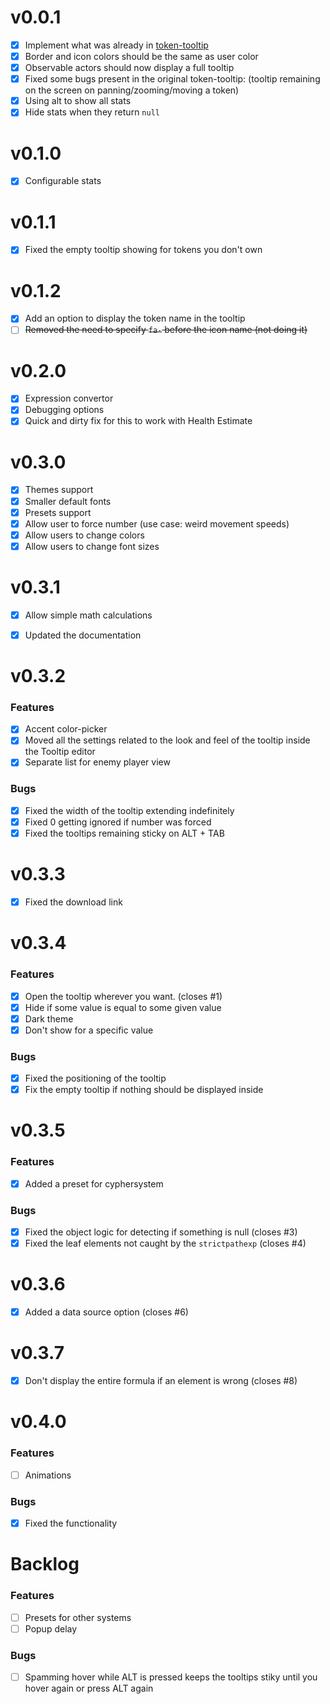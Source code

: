 # v0.0.1
- [x] Implement what was already in [token-tooltip](https://github.com/Sky-Captain-13/foundry/tree/master/token-tooltip)
- [x] Border and icon colors should be the same as user color
- [x] Observable actors should now display a full tooltip
- [x] Fixed some bugs present in the original token-tooltip: (tooltip remaining on the screen on panning/zooming/moving a token)
- [x] Using alt to show all stats 
- [x] Hide stats when they return `null`

# v0.1.0
- [x] Configurable stats

# v0.1.1
- [x] Fixed the empty tooltip showing for tokens you don't own

# v0.1.2
- [x] Add an option to display the token name in the tooltip
- [ ] ~~Removed the need to specify `fa-` before the icon name (not doing it)~~

# v0.2.0
- [x] Expression convertor
- [x] Debugging options
- [x] Quick and dirty fix for this to work with Health Estimate

# v0.3.0
- [x] Themes support
- [x] Smaller default fonts
- [x] Presets support
- [x] Allow user to force number (use case: weird movement speeds)
- [x] Allow users to change colors
- [x] Allow users to change font sizes

# v0.3.1
- [x] Allow simple math calculations
- [x] Updated the documentation


# v0.3.2
### Features
- [x] Accent color-picker
- [x] Moved all the settings related to the look and feel of the tooltip inside the Tooltip editor
- [x] Separate list for enemy player view

### Bugs
- [x] Fixed the width of the tooltip extending indefinitely
- [x] Fixed 0 getting ignored if number was forced
- [x] Fixed the tooltips remaining sticky on ALT + TAB

# v0.3.3
- [x] Fixed the download link

# v0.3.4
### Features
- [x] Open the tooltip wherever you want. (closes #1)
- [x] Hide if some value is equal to some given value
- [x] Dark theme
- [x] Don't show for a specific value

### Bugs
- [x] Fixed the positioning of the tooltip
- [x] Fix the empty tooltip if nothing should be displayed inside

# v0.3.5
### Features
- [x] Added a preset for cyphersystem

### Bugs
- [x] Fixed the object logic for detecting if something is null (closes #3)
- [x] Fixed the leaf elements not caught by the `strictpathexp` (closes #4)

# v0.3.6
- [x] Added a data source option (closes #6)

# v0.3.7
- [x] Don't display the entire formula if an element is wrong (closes #8)

# v0.4.0
### Features
- [ ] Animations

### Bugs
- [x] Fixed the <TAB> functionality

# Backlog
### Features
- [ ] Presets for other systems
- [ ] Popup delay

### Bugs
- [ ] Spamming hover while ALT is pressed keeps the tooltips stiky until you hover again or press ALT again
